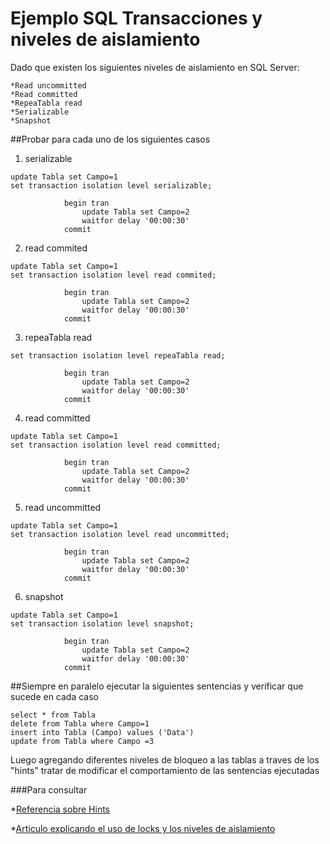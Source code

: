 # Ejemplo SQL Transacciones y niveles de aislamiento 

Dado que existen los siguientes niveles de aislamiento en SQL Server:

    *Read uncommitted
    *Read committed
    *RepeaTabla read
    *Serializable
    *Snapshot

##Probar para cada uno de los siguientes casos

1. serializable
```
update Tabla set Campo=1	
set transaction isolation level serializable;

            begin tran                        
                update Tabla set Campo=2
                waitfor delay '00:00:30'                
            commit
```
2. read commited
```
update Tabla set Campo=1
set transaction isolation level read commited;

            begin tran                        
                update Tabla set Campo=2
                waitfor delay '00:00:30'                
            commit
```
3. repeaTabla read
```update Tabla set Campo=1
set transaction isolation level repeaTabla read;

            begin tran                        
                update Tabla set Campo=2
                waitfor delay '00:00:30'                
            commit
```
4. read committed
```
update Tabla set Campo=1
set transaction isolation level read committed;

            begin tran                        
                update Tabla set Campo=2
                waitfor delay '00:00:30'                
            commit
```
5. read uncommitted
```
update Tabla set Campo=1
set transaction isolation level read uncommitted;

            begin tran                        
                update Tabla set Campo=2
                waitfor delay '00:00:30'                
            commit
```
6. snapshot
```
update Tabla set Campo=1
set transaction isolation level snapshot;

            begin tran                        
                update Tabla set Campo=2
                waitfor delay '00:00:30'                
            commit
```

##Siempre en paralelo ejecutar la siguientes sentencias y verificar que sucede en cada caso 

```
select * from Tabla
delete from Tabla where Campo=1
insert into Tabla (Campo) values ('Data')
update from Tabla where Campo =3
```
Luego agregando diferentes niveles de bloqueo a las tablas a traves de los "hints" tratar de modificar el comportamiento de las sentencias ejecutadas

###Para consultar

*[Referencia sobre Hints](https://msdn.microsoft.com/es-AR/library/ms187373.aspx)

*[Articulo explicando el uso de locks y los niveles de aislamiento](http://www.sql-server-performance.com/2013/transactions-locking/)
